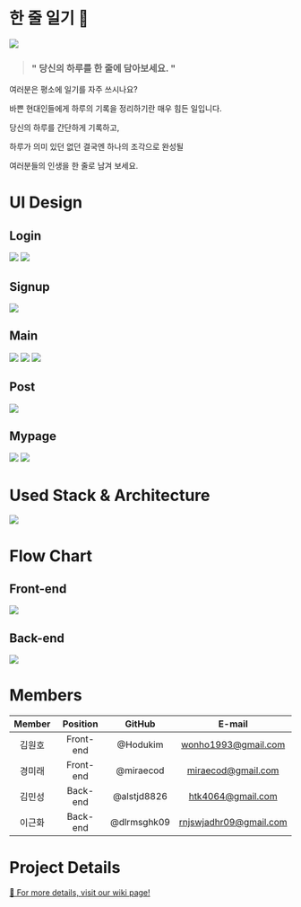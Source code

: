 # 한 줄 일기 📝
![](https://s3.us-west-2.amazonaws.com/secure.notion-static.com/60bc707b-4a26-4089-a1b8-bd287cedab4b/logo_small_Cropped.png?X-Amz-Algorithm=AWS4-HMAC-SHA256&X-Amz-Credential=AKIAT73L2G45O3KS52Y5%2F20210506%2Fus-west-2%2Fs3%2Faws4_request&X-Amz-Date=20210506T154016Z&X-Amz-Expires=86400&X-Amz-Signature=f4248e75b665a70d36501ace8ec82fa795489c0b2aba08b285330f1ae69dbfe0&X-Amz-SignedHeaders=host&response-content-disposition=filename%20%3D%22logo_small_Cropped.png%22)

> ### " 당신의 하루를 한 줄에 담아보세요. "

여러분은 평소에 일기를 자주 쓰시나요?

바쁜 현대인들에게 하루의 기록을 정리하기란 매우 힘든 일입니다.

당신의 하루를 간단하게 기록하고,

하루가 의미 있던 없던 결국엔 하나의 조각으로 완성될 

여러분들의 인생을 한 줄로 남겨 보세요.


# UI Design

## Login
![](https://s3.us-west-2.amazonaws.com/secure.notion-static.com/ab141c25-42c0-4ed7-ad07-4509c76b0bcd/Login.png?X-Amz-Algorithm=AWS4-HMAC-SHA256&X-Amz-Credential=AKIAT73L2G45O3KS52Y5%2F20210506%2Fus-west-2%2Fs3%2Faws4_request&X-Amz-Date=20210506T150743Z&X-Amz-Expires=86400&X-Amz-Signature=daf1e155a2f0fe2eb61fb2402b64c4656aef2bf9d1b4f92caf34132e2830915f&X-Amz-SignedHeaders=host&response-content-disposition=filename%20%3D%22Login.png%22)
![](https://s3.us-west-2.amazonaws.com/secure.notion-static.com/8ec1bddc-183f-41ce-b4b2-97524d939c51/Login.gif?X-Amz-Algorithm=AWS4-HMAC-SHA256&X-Amz-Credential=AKIAT73L2G45O3KS52Y5%2F20210507%2Fus-west-2%2Fs3%2Faws4_request&X-Amz-Date=20210507T033058Z&X-Amz-Expires=86400&X-Amz-Signature=97eaf9045ab4f72cb74c7b30e6919f027c0281dd4132e93e11c9f8993a28b5fb&X-Amz-SignedHeaders=host&response-content-disposition=filename%20%3D%22Login.gif%22)

## Signup
![](https://s3.us-west-2.amazonaws.com/secure.notion-static.com/727a8134-acc0-4591-84f4-117d18295054/Signup.png?X-Amz-Algorithm=AWS4-HMAC-SHA256&X-Amz-Credential=AKIAT73L2G45O3KS52Y5%2F20210506%2Fus-west-2%2Fs3%2Faws4_request&X-Amz-Date=20210506T150926Z&X-Amz-Expires=86400&X-Amz-Signature=44af7d55c8ba4199b94b26e676dbbdab4cd4e60e60112e70b62d2b5095d189ea&X-Amz-SignedHeaders=host&response-content-disposition=filename%20%3D%22Signup.png%22)

## Main
![](https://s3.us-west-2.amazonaws.com/secure.notion-static.com/c6d0e783-c4f1-4071-90f6-8df81ef28f99/Main.png?X-Amz-Algorithm=AWS4-HMAC-SHA256&X-Amz-Credential=AKIAT73L2G45O3KS52Y5%2F20210507%2Fus-west-2%2Fs3%2Faws4_request&X-Amz-Date=20210507T033213Z&X-Amz-Expires=86400&X-Amz-Signature=5afe8213e9e7fffbc52e0cb6406436441024ac8724cec1845ec9957ecc89958c&X-Amz-SignedHeaders=host&response-content-disposition=filename%20%3D%22Main.png%22)
![](https://s3.us-west-2.amazonaws.com/secure.notion-static.com/94aa0827-58f0-4ac9-9607-da84663fb2c1/Peek_2021-05-07_11-30.gif?X-Amz-Algorithm=AWS4-HMAC-SHA256&X-Amz-Credential=AKIAT73L2G45O3KS52Y5%2F20210507%2Fus-west-2%2Fs3%2Faws4_request&X-Amz-Date=20210507T030723Z&X-Amz-Expires=86400&X-Amz-Signature=abf3cd7bf3904069a53f0168139b3350d6f2c07df1fa63a302f42c64fb6755e5&X-Amz-SignedHeaders=host&response-content-disposition=filename%20%3D%22Peek_2021-05-07_11-30.gif%22)
![](https://s3.us-west-2.amazonaws.com/secure.notion-static.com/76dd9c38-5350-48b5-9a49-a17ba52371fb/Delete.gif?X-Amz-Algorithm=AWS4-HMAC-SHA256&X-Amz-Credential=AKIAT73L2G45O3KS52Y5%2F20210507%2Fus-west-2%2Fs3%2Faws4_request&X-Amz-Date=20210507T030908Z&X-Amz-Expires=86400&X-Amz-Signature=eaeb521cfcbb0ccc8a9336b59e56be755512dc94e88f9d8e00ca5c8b4ecc3fc2&X-Amz-SignedHeaders=host&response-content-disposition=filename%20%3D%22Delete.gif%22)

## Post
![](https://s3.us-west-2.amazonaws.com/secure.notion-static.com/cc877527-0b58-4ffb-957f-4fb3aad9a953/Post.png?X-Amz-Algorithm=AWS4-HMAC-SHA256&X-Amz-Credential=AKIAT73L2G45O3KS52Y5%2F20210506%2Fus-west-2%2Fs3%2Faws4_request&X-Amz-Date=20210506T151330Z&X-Amz-Expires=86400&X-Amz-Signature=123d3a9e42f0d6959fa4a00603d1883fd6f6cbfaf8dca98983ba3209fb370615&X-Amz-SignedHeaders=host&response-content-disposition=filename%20%3D%22Post.png%22)

## Mypage
![](https://s3.us-west-2.amazonaws.com/secure.notion-static.com/5c100ddd-c8b2-4083-a0b0-18e3d457dc8e/Mypage.png?X-Amz-Algorithm=AWS4-HMAC-SHA256&X-Amz-Credential=AKIAT73L2G45O3KS52Y5%2F20210507%2Fus-west-2%2Fs3%2Faws4_request&X-Amz-Date=20210507T033250Z&X-Amz-Expires=86400&X-Amz-Signature=8fb21db5883e386e20336963e4a740e11a888d1cbe028bba0569b0fefa00190f&X-Amz-SignedHeaders=host&response-content-disposition=filename%20%3D%22Mypage.png%22)
![](https://s3.us-west-2.amazonaws.com/secure.notion-static.com/a574269f-a552-497c-8da5-5d86bd216984/Mypage_update.gif?X-Amz-Algorithm=AWS4-HMAC-SHA256&X-Amz-Credential=AKIAT73L2G45O3KS52Y5%2F20210507%2Fus-west-2%2Fs3%2Faws4_request&X-Amz-Date=20210507T033308Z&X-Amz-Expires=86400&X-Amz-Signature=57af9db9c27024b7c39d3a91957ef3236e041ccbbcd9a09f779a80b6e41605cc&X-Amz-SignedHeaders=host&response-content-disposition=filename%20%3D%22Mypage_update.gif%22)


# Used Stack & Architecture
![](https://s3.us-west-2.amazonaws.com/secure.notion-static.com/60af1fa2-573a-4257-b0ad-ec3bc9b06a35/oneline_diary.png?X-Amz-Algorithm=AWS4-HMAC-SHA256&X-Amz-Credential=AKIAT73L2G45O3KS52Y5%2F20210506%2Fus-west-2%2Fs3%2Faws4_request&X-Amz-Date=20210506T152443Z&X-Amz-Expires=86400&X-Amz-Signature=dd3ade9562ff799175038d53e2f21725a48256014918493fd20c898156e96fa1&X-Amz-SignedHeaders=host&response-content-disposition=filename%20%3D%22oneline_diary.png%22)


# Flow Chart

## Front-end
![](https://s3.us-west-2.amazonaws.com/secure.notion-static.com/03f01166-e6d7-433e-ba6c-ab38058779ba/Untitled.png?X-Amz-Algorithm=AWS4-HMAC-SHA256&X-Amz-Credential=AKIAT73L2G45O3KS52Y5%2F20210507%2Fus-west-2%2Fs3%2Faws4_request&X-Amz-Date=20210507T051142Z&X-Amz-Expires=86400&X-Amz-Signature=532492f52b174f99069369198b0788f820be9401cf36d5000c0639a68d462c94&X-Amz-SignedHeaders=host&response-content-disposition=filename%20%3D%22Untitled.png%22)


## Back-end
![](https://s3.us-west-2.amazonaws.com/secure.notion-static.com/7f39ef5b-e02e-4ae0-879c-857cdd28ddda/Flowchart_%282%29.jpg?X-Amz-Algorithm=AWS4-HMAC-SHA256&X-Amz-Credential=AKIAT73L2G45O3KS52Y5%2F20210507%2Fus-west-2%2Fs3%2Faws4_request&X-Amz-Date=20210507T051158Z&X-Amz-Expires=86400&X-Amz-Signature=06ec00a4b7f17b3aa9eaf740a8aabc65c169c399990772472acc4d4216796797&X-Amz-SignedHeaders=host&response-content-disposition=filename%20%3D%22Flowchart_%282%29.jpg%22)


# Members
| Member | Position | GitHub | E-mail
| :---: | :---: | :---: | :---: |
| 김원호 | Front-end | @Hodukim | wonho1993@gmail.com |
| 경미래 | Front-end | @miraecod | miraecod@gmail.com |
| 김민성 | Back-end | @alstjd8826 | htk4064@gmail.com |
| 이근화 | Back-end | @dlrmsghk09 | rnjswjadhr09@gmail.com |


# Project Details
[📎 For more details, visit our wiki page!](https://github.com/codestates/OneLineDiary-client/wiki/)
